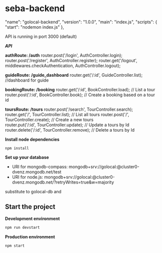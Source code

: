 # seba-backend
  "name": "golocal-backend",
  "version": "1.0.0",
  "main": "index.js",
  "scripts": {
    "start": "nodemon index.js"
  },
  
API is running in port 3000 (default) 

***API***

**authRoute: /auth**
router.post('/login', AuthController.login);
router.post('/register', AuthController.register);
router.get('/logout', middlewares.checkAuthentication, AuthController.logout);

**guideRoute: /guide_dashboard**
router.get('/:id', GuideController.list); //dashboard for guide


**bookingRoute: /booking**
router.get('/:id', BookController.load); // List a tour
router.post('/:id', BookController.book); // Create a booking based on a tour id

**toursRoute: /tours**
router.post('/search', TourController.search);
router.get('/', TourController.list); // List all tours
router.post('/', TourController.create); // Create a new tours   
router.put('/:id',  TourController.update); // Update a tours by Id  
router.delete('/:id',  TourController.remove); // Delete a tours by Id 


**Install node dependencies**

```
npm install
```

**Set up your database**

* URI for mongodb-compass: mongodb+srv://golocal:<password>@cluster0-dvenz.mongodb.net/test
* URI for node.js:  mongodb+srv://golocal:<password>@cluster0-dvenz.mongodb.net/<dbname>?retryWrites=true&w=majority
  
substitute <dbname> to golocal-db
and <password>
  
## Start the project



**Development environment**
```bash
npm run devstart
```

**Production environment**
```bash
npm start
```
